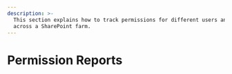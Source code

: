 ```yaml
---
description: >-
  This section explains how to track permissions for different users and groups
  across a SharePoint farm.
---
```


# Permission Reports

